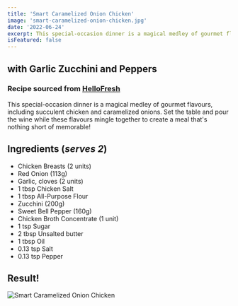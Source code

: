 ```yaml
---
title: 'Smart Caramelized Onion Chicken'
image: 'smart-caramelized-onion-chicken.jpg'
date: '2022-06-24'
excerpt: This special-occasion dinner is a magical medley of gourmet flavours, including succulent chicken and caramelized onions. Set the table and pour the wine while these flavours mingle together to create a meal that's nothing short of memorable!
isFeatured: false
---
```


## with Garlic Zucchini and Peppers

### Recipe sourced from [HelloFresh](https://www.hellofresh.ca/recipes/smart-caramelized-onion-chicken-63eb489ea31e4a407d002455)

This special-occasion dinner is a magical medley of gourmet flavours, including succulent chicken and caramelized onions. Set the table and pour the wine while these flavours mingle together to create a meal that's nothing short of memorable!

## Ingredients (_serves 2_)

- Chicken Breasts (2 units)
- Red Onion (113g)
- Garlic, cloves (2 units)
- 1 tbsp Chicken Salt
- 1 tbsp All-Purpose Flour
- Zucchini (200g)
- Sweet Bell Pepper (160g)
- Chicken Broth Concentrate (1 unit)
- 1 tsp Sugar
- 2 tbsp Unsalted butter
- 1 tbsp Oil
- 0.13 tsp Salt
- 0.13 tsp Pepper

## Result!

![Smart Caramelized Onion Chicken](smart-caramelized-onion-chicken-final.jpg)
